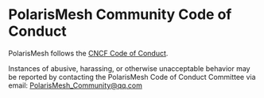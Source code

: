 # PolarisMesh Community Code of Conduct
PolarisMesh follows the [CNCF Code of Conduct](https://github.com/cncf/foundation/blob/master/code-of-conduct.md).


Instances of abusive, harassing, or otherwise unacceptable behavior may be reported by contacting the PolarisMesh Code of Conduct Committee via email: PolarisMesh_Community@qq.com